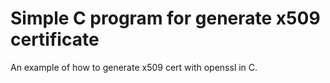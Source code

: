 # Simple C program for generate x509 certificate

An example of how to generate x509 cert with openssl in C.
